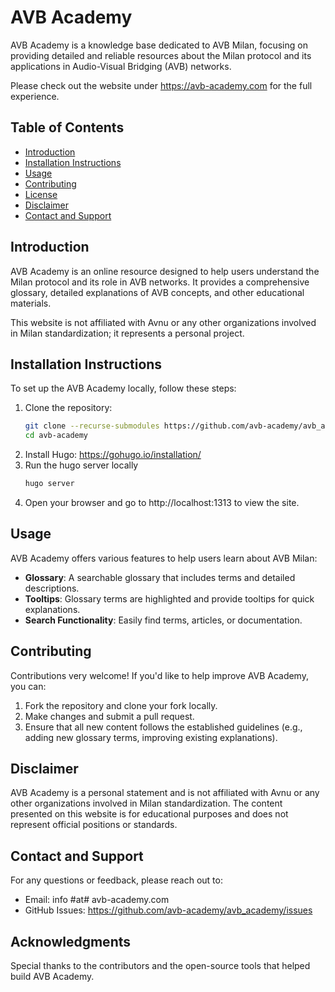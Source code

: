 # AVB Academy

AVB Academy is a knowledge base dedicated to AVB Milan, focusing on providing detailed and reliable resources about the Milan protocol and its applications in Audio-Visual Bridging (AVB) networks.

Please check out the website under https://avb-academy.com for the full experience.

## Table of Contents

- [Introduction](#introduction)
- [Installation Instructions](#installation-instructions)
- [Usage](#usage)
- [Contributing](#contributing)
- [License](#license)
- [Disclaimer](#disclaimer)
- [Contact and Support](#contact-and-support)

## Introduction

AVB Academy is an online resource designed to help users understand the Milan protocol and its role in AVB networks. It provides a comprehensive glossary, detailed explanations of AVB concepts, and other educational materials.

This website is not affiliated with Avnu or any other organizations involved in Milan standardization; it represents a personal project.

## Installation Instructions

To set up the AVB Academy locally, follow these steps:

1. Clone the repository:
   ```bash
   git clone --recurse-submodules https://github.com/avb-academy/avb_academy.git
   cd avb-academy
   ```
2. Install Hugo: https://gohugo.io/installation/
3. Run the hugo server locally
    ```bash
    hugo server
    ```
5. Open your browser and go to http://localhost:1313 to view the site.

## Usage

AVB Academy offers various features to help users learn about AVB Milan:

- **Glossary**: A searchable glossary that includes terms and detailed descriptions.
- **Tooltips**: Glossary terms are highlighted and provide tooltips for quick explanations.
- **Search Functionality**: Easily find terms, articles, or documentation.

## Contributing

Contributions very welcome! If you'd like to help improve AVB Academy, you can:

1. Fork the repository and clone your fork locally.
2. Make changes and submit a pull request.
3. Ensure that all new content follows the established guidelines (e.g., adding new glossary terms, improving existing explanations).

## Disclaimer

AVB Academy is a personal statement and is not affiliated with Avnu or any other organizations involved in Milan standardization. The content presented on this website is for educational purposes and does not represent official positions or standards.

## Contact and Support

For any questions or feedback, please reach out to:

- Email: info #at# avb-academy.com
- GitHub Issues: https://github.com/avb-academy/avb_academy/issues

## Acknowledgments

Special thanks to the contributors and the open-source tools that helped build AVB Academy.